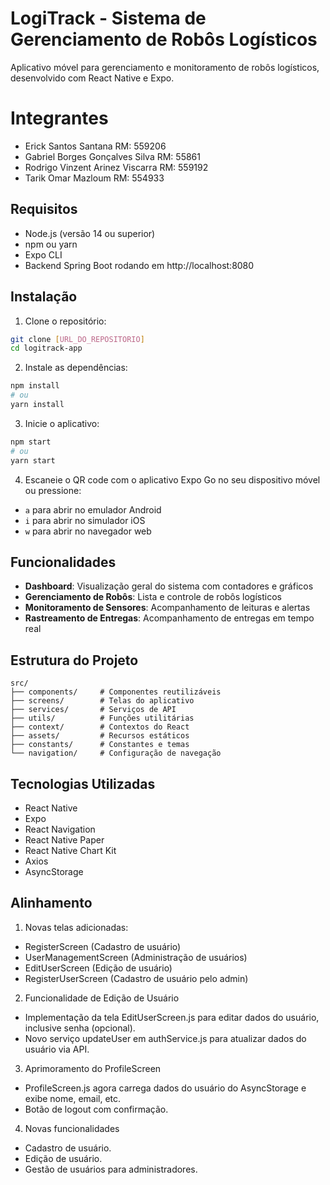 # LogiTrack - Sistema de Gerenciamento de Robôs Logísticos

Aplicativo móvel para gerenciamento e monitoramento de robôs logísticos, desenvolvido com React Native e Expo.

# Integrantes
- Erick Santos Santana RM: 559206
- Gabriel Borges Gonçalves Silva RM: 55861
- Rodrigo Vinzent Arinez Viscarra RM: 559192
- Tarik Omar Mazloum RM: 554933

## Requisitos

- Node.js (versão 14 ou superior)
- npm ou yarn
- Expo CLI
- Backend Spring Boot rodando em http://localhost:8080

## Instalação

1. Clone o repositório:
```bash
git clone [URL_DO_REPOSITORIO]
cd logitrack-app
```

2. Instale as dependências:
```bash
npm install
# ou
yarn install
```

3. Inicie o aplicativo:
```bash
npm start
# ou
yarn start
```

4. Escaneie o QR code com o aplicativo Expo Go no seu dispositivo móvel ou pressione:
- `a` para abrir no emulador Android
- `i` para abrir no simulador iOS
- `w` para abrir no navegador web

## Funcionalidades

- **Dashboard**: Visualização geral do sistema com contadores e gráficos
- **Gerenciamento de Robôs**: Lista e controle de robôs logísticos
- **Monitoramento de Sensores**: Acompanhamento de leituras e alertas
- **Rastreamento de Entregas**: Acompanhamento de entregas em tempo real

## Estrutura do Projeto

```
src/
├── components/     # Componentes reutilizáveis
├── screens/        # Telas do aplicativo
├── services/       # Serviços de API
├── utils/          # Funções utilitárias
├── context/        # Contextos do React
├── assets/         # Recursos estáticos
├── constants/      # Constantes e temas
└── navigation/     # Configuração de navegação
```

## Tecnologias Utilizadas

- React Native
- Expo
- React Navigation
- React Native Paper
- React Native Chart Kit
- Axios
- AsyncStorage

## Alinhamento
1. Novas telas adicionadas:
- RegisterScreen (Cadastro de usuário)
- UserManagementScreen (Administração de usuários)
- EditUserScreen (Edição de usuário)
- RegisterUserScreen (Cadastro de usuário pelo admin)

2. Funcionalidade de Edição de Usuário
- Implementação da tela EditUserScreen.js para editar dados do usuário, inclusive senha (opcional).
- Novo serviço updateUser em authService.js para atualizar dados do usuário via API.

3. Aprimoramento do ProfileScreen
- ProfileScreen.js agora carrega dados do usuário do AsyncStorage e exibe nome, email, etc.
- Botão de logout com confirmação.

4. Novas funcionalidades
- Cadastro de usuário.
- Edição de usuário.
- Gestão de usuários para administradores.